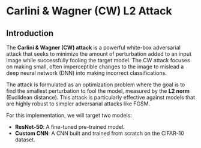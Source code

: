 # Carlini & Wagner (CW) L2 Attack

## Introduction

The **Carlini & Wagner (CW) attack** is a powerful white-box adversarial attack that seeks to minimize the amount of perturbation added to an input image while successfully fooling the target model. The CW attack focuses on making small, often imperceptible changes to the image to mislead a deep neural network (DNN) into making incorrect classifications.

The attack is formulated as an optimization problem where the goal is to find the smallest perturbation to fool the model, measured by the **L2 norm** (Euclidean distance). This attack is particularly effective against models that are highly robust to simpler adversarial attacks like FGSM.

For this implementation, we will target two models:
- **ResNet-50**: A fine-tuned pre-trained model.
- **Custom CNN**: A CNN built and trained from scratch on the CIFAR-10 dataset.
